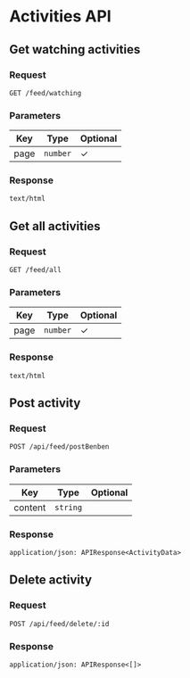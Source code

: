 # Activities API

## Get watching activities

### Request

```
GET /feed/watching
```

### Parameters

| Key | Type | Optional |
|-|-|-|
| page | `number` | ✓ |

### Response

```
text/html
```

## Get all activities

### Request

```
GET /feed/all
```

### Parameters

| Key | Type | Optional |
|-|-|-|
| page | `number` | ✓ |

### Response

```
text/html
```

## Post activity

### Request

```
POST /api/feed/postBenben
```

### Parameters

| Key | Type | Optional |
|-|-|-|
| content | `string` | |

### Response

```
application/json: APIResponse<ActivityData>
```

## Delete activity

### Request

```
POST /api/feed/delete/:id
```

### Response

```
application/json: APIResponse<[]>
```
